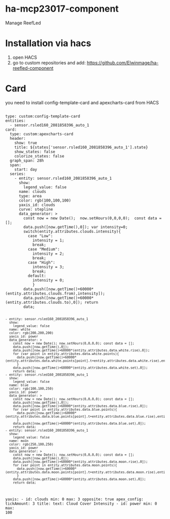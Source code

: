 # ha-mcp23017-component
Manage ReefLed

# Installation via hacs 
1) open HACS
2) go to custom repositories and add:
    https://github.com/Elwinmage/ha-reefled-component


# Card

you need to install config-template-card and apexcharts-card from HACS

<code>
type: custom:config-template-card
entities:
  - sensor.rsled160_2081858396_auto_1
card:
  type: custom:apexcharts-card
  header:
    show: true
    title: ${states['sensor.rsled160_2081858396_auto_1'].state}
    show_states: false
    colorize_states: false
  graph_span: 28h
  span:
    start: day
  series:
    - entity: sensor.rsled160_2081858396_auto_1
      show:
        legend_value: false
      name: clouds
      type: area
      color: rgb(100,100,100)
      yaxis_id: clouds
      curve: stepline
      data_generator: >
        const now = new Date();  now.setHours(0,0,0,0);  const data =[];
        data.push([now.getTime(),0]); var intensity=0;
        switch(entity.attributes.clouds.intensity){
          case "Low": 
            intensity = 1;
            break;
          case "Medium":
            intensity = 2;
            break;
          case "High":
            intensity = 3;
            break;
          default:
            intensity = 0;
            }
        data.push([now.getTime()+60000*(entity.attributes.clouds.from),intensity]);
        data.push([now.getTime()+60000*(entity.attributes.clouds.to),0]); return
        data;
            
    - entity: sensor.rsled160_2081858396_auto_1
      show:
        legend_value: false
      name: white
      color: rgb(200,200,200)
      yaxis_id: power
      data_generator: >
        const now = new Date(); now.setHours(0,0,0,0); const data = [];
        data.push([now.getTime(),0]);
        data.push([now.getTime()+60000*(entity.attributes.data.white.rise),0]);
        for (var point in entity.attributes.data.white.points){
          data.push([now.getTime()+60000*(entity.attributes.data.white.points[point].t+entity.attributes.data.white.rise),entity.attributes.data.white.points[point].i]);
          }
        data.push([now.getTime()+60000*(entity.attributes.data.white.set),0]);
        return data;
    - entity: sensor.rsled160_2081858396_auto_1
      show:
        legend_value: false
      name: blue
      color: rgb(100,100,250)
      yaxis_id: power
      data_generator: >
        const now = new Date(); now.setHours(0,0,0,0); const data = [];
        data.push([now.getTime(),0]);
        data.push([now.getTime()+60000*(entity.attributes.data.blue.rise),0]);
        for (var point in entity.attributes.data.blue.points){
          data.push([now.getTime()+60000*(entity.attributes.data.blue.points[point].t+entity.attributes.data.blue.rise),entity.attributes.data.blue.points[point].i]);
          }
        data.push([now.getTime()+60000*(entity.attributes.data.blue.set),0]);
        return data;
    - entity: sensor.rsled160_2081858396_auto_1
      show:
        legend_value: false
      name: moon
      color: rgb(250,100,250)
      yaxis_id: power
      data_generator: >
        const now = new Date(); now.setHours(0,0,0,0); const data = [];
        data.push([now.getTime(),0]);
        data.push([now.getTime()+60000*(entity.attributes.data.moon.rise),0]);
        for (var point in entity.attributes.data.moon.points){
          data.push([now.getTime()+60000*(entity.attributes.data.moon.points[point].t+entity.attributes.data.moon.rise),entity.attributes.data.moon.points[point].i]);
          }
        data.push([now.getTime()+60000*(entity.attributes.data.moon.set),0]);
        return data;
  yaxis:
    - id: clouds
      min: 0
      max: 3
      opposite: true
      apex_config:
        tickAmount: 3
        title:
          text: Cloud Cover Intensity
    - id: power
      min: 0
      max: 100
</code>
